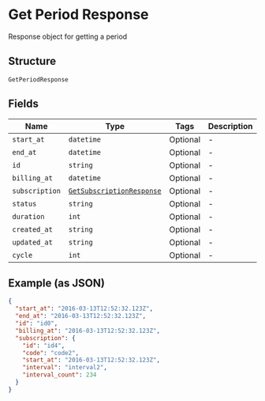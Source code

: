 
# Get Period Response

Response object for getting a period

## Structure

`GetPeriodResponse`

## Fields

| Name | Type | Tags | Description |
|  --- | --- | --- | --- |
| `start_at` | `datetime` | Optional | - |
| `end_at` | `datetime` | Optional | - |
| `id` | `string` | Optional | - |
| `billing_at` | `datetime` | Optional | - |
| `subscription` | [`GetSubscriptionResponse`](../../doc/models/get-subscription-response.md) | Optional | - |
| `status` | `string` | Optional | - |
| `duration` | `int` | Optional | - |
| `created_at` | `string` | Optional | - |
| `updated_at` | `string` | Optional | - |
| `cycle` | `int` | Optional | - |

## Example (as JSON)

```json
{
  "start_at": "2016-03-13T12:52:32.123Z",
  "end_at": "2016-03-13T12:52:32.123Z",
  "id": "id0",
  "billing_at": "2016-03-13T12:52:32.123Z",
  "subscription": {
    "id": "id4",
    "code": "code2",
    "start_at": "2016-03-13T12:52:32.123Z",
    "interval": "interval2",
    "interval_count": 234
  }
}
```

